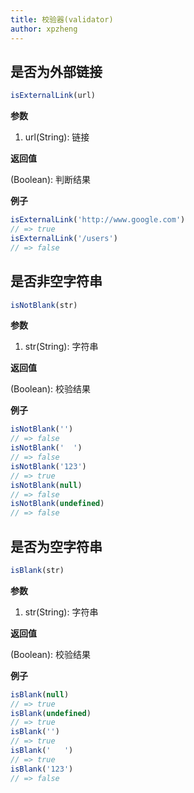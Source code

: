 ```yaml
---
title: 校验器(validator)
author: xpzheng
---
```


## 是否为外部链接

<example>
  <validator-isExternalLink />
</example>

```js
isExternalLink(url)
```

**参数**

1. url(String): 链接

**返回值**

(Boolean): 判断结果

**例子**

```js
isExternalLink('http://www.google.com')
// => true
isExternalLink('/users')
// => false
```



## 是否非空字符串

<example>
  <validator-isNotBlank />
</example>

```js
isNotBlank(str)
```

**参数**

1. str(String): 字符串

**返回值**

(Boolean): 校验结果

**例子**

```js
isNotBlank('')
// => false
isNotBlank('  ')
// => false
isNotBlank('123')
// => true
isNotBlank(null)
// => false
isNotBlank(undefined)
// => false
```



## 是否为空字符串

<example>
  <validator-isBlank />
</example>

```js
isBlank(str)
```

**参数**

1. str(String): 字符串

**返回值**

(Boolean): 校验结果

**例子**

```js
isBlank(null)
// => true
isBlank(undefined)
// => true
isBlank('')
// => true
isBlank('   ')
// => true
isBlank('123')
// => false
```

